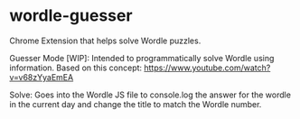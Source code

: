# wordle-guesser
Chrome Extension that helps solve Wordle puzzles.

Guesser Mode [WIP]:
Intended to programmatically solve Wordle using information.
Based on this concept: https://www.youtube.com/watch?v=v68zYyaEmEA

Solve:
Goes into the Wordle JS file to console.log the answer for the wordle in the current day and change the title to match the Wordle number.
